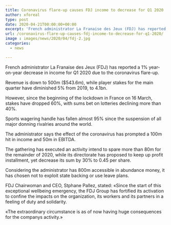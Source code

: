 ```yaml
---
title: Coronavirus flare-up causes FDJ income to decrease for Q1 2020
author: xforeal 
type: post
date: 2020-04-21T00:00:00+00:00
excerpt: 'French administrator La Franaise des Jeux (FDJ) has reported a 1&amp;percnt; year-on-year decrease in income for Q1 2020 due to the coronavirus outbreak '
url: /coronavirus-flare-up-causes-fdj-income-to-decrease-for-q1-2020/
image : images/news/2020/04/fdj-2.jpg
categories:
  - news

---
```

French administrator La Franaise des Jeux (FDJ) has reported a 1&percnt; year-on-year decrease in income for Q1 2020 due to the coronavirus flare-up. 

Revenue is down to 500m ($543.6m), while player stakes for the main quarter have diminished 5&percnt; from 2019, to 4.1bn. 

However, since the beginning of the lockdown in France on 16 March, stakes have dropped 60&percnt;, with sums bet on lotteries declining more than 40&percnt;. 

Sports wagering handle has fallen almost 95&percnt; since the suspension of all major donning rivalries around the world. 

The administrator says the effect of the coronavirus has prompted a 100m hit in income and 50m in EBITDA. 

The gathering has executed an activity intend to spare more than 80m for the remainder of 2020, while its directorate has proposed to keep up profit installment, yet decrease its sum by 30&percnt; to 0.45 per share. 

Considering the administrator has 800m accessible in abundance money, it has chosen not to exploit state backing or use leave plans. 

FDJ Chairwoman and CEO, Stphane Pallez, stated: &#171;Since the start of this exceptional wellbeing emergency, the FDJ Group has fortified its activation to confine the impacts on the organization, its workers and its partners in a feeling of duty and solidarity. 

&#171;The extraordinary circumstance is as of now having huge consequences for the companys activity.&#187;